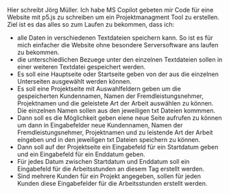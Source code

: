 Hier schreibt Jörg Müller.
Ich habe MS Copilot gebeten mir Code für eine Website mit p5.js zu schreiben um 
ein Projektmanagment Tool zu erstellen.
Ziel ist es das alles so zum Laufen zu bekommen, dass ich:
- alle Daten in verschiedenen Textdateien speichern kann.
  So ist es für mich einfacher die Website ohne besondere Serversoftware ans laufen zu bekommen.
- die unterschiedlichen Bezuege unter den einzelnen Textdateien sollen in einer weiteren Textdatei gespeichert werden.
- Es soll eine Hauptseite oder Startseite geben von der aus die einzelnen Unterseiten ausgewählt werden können.
- Es soll eine Projektseite mit Auswahlfeldern geben um die gespeicherten Kundennamen, Namen der Fremdleistungsnehmer, Projektnamen und die geleistete Art der Arbeit auswählen zu können.
  Die einzelnen Namen sollen aus den jeweiligen txt Dateien kommmen.
- Dann soll es die Möglichkeit geben eiene neue Seite aufrufen zu können um dann in Eingabefelder neue Kundennamen, Namen der Fremdleistungsnehmer, Projektnamen und zu leistende Art der Arbeit
  eingeben und in den jeweiligen txt Dateien speichern zu können.
- Dann soll auf der Projektseite ein Eingabefeld für ein Startdatum geben und ein Eingabefeld für ein Enddatum geben.
- Für jedes Datum zwischen Startdatum und Enddatum soll ein Eingabefeld für die Arbeitsstunden an diesem Tag erstellt werden.
- Sind mehrere Kunden für ein Projekt angegeben, sollen für jeden Kunden diese Eingabefelder für die Arbeitsstunden erstellt werden.
